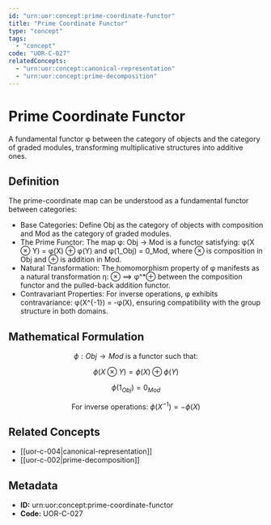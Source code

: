 ```yaml
---
id: "urn:uor:concept:prime-coordinate-functor"
title: "Prime Coordinate Functor"
type: "concept"
tags:
  - "concept"
code: "UOR-C-027"
relatedConcepts:
  - "urn:uor:concept:canonical-representation"
  - "urn:uor:concept:prime-decomposition"
---
```


# Prime Coordinate Functor

A fundamental functor φ between the category of objects and the category of graded modules, transforming multiplicative structures into additive ones.

## Definition

The prime-coordinate map can be understood as a fundamental functor between categories:
- Base Categories: Define Obj as the category of objects with composition and Mod as the category of graded modules.
- The Prime Functor: The map φ: Obj → Mod is a functor satisfying: φ(X ⊗ Y) = φ(X) ⊕ φ(Y) and φ(1_Obj) = 0_Mod, where ⊗ is composition in Obj and ⊕ is addition in Mod.
- Natural Transformation: The homomorphism property of φ manifests as a natural transformation η: ⊗ ⟹ φ^*⊕ between the composition functor and the pulled-back addition functor.
- Contravariant Properties: For inverse operations, φ exhibits contravariance: φ(X^{-1}) = -φ(X), ensuring compatibility with the group structure in both domains.

## Mathematical Formulation

$$
\phi: Obj \to Mod \text{ is a functor such that:}
$$

$$
\phi(X \otimes Y) = \phi(X) \oplus \phi(Y)
$$

$$
\phi(1_{Obj}) = 0_{Mod}
$$

$$
\text{For inverse operations: } \phi(X^{-1}) = -\phi(X)
$$

## Related Concepts

- [[uor-c-004|canonical-representation]]
- [[uor-c-002|prime-decomposition]]

## Metadata

- **ID:** urn:uor:concept:prime-coordinate-functor
- **Code:** UOR-C-027
